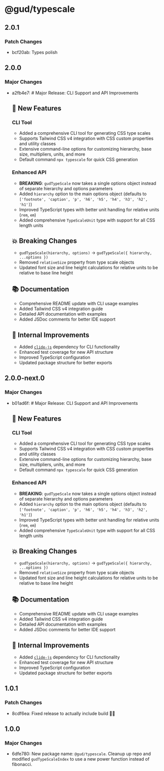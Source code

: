# @gud/typescale

## 2.0.1

### Patch Changes

- bcf20ab: Types polish

## 2.0.0

### Major Changes

- a2fb4e7: # Major Release: CLI Support and API Improvements

  ## 🚀 New Features

  ### CLI Tool

  - Added a comprehensive CLI tool for generating CSS type scales
  - Supports Tailwind CSS v4 integration with CSS custom properties and utility classes
  - Extensive command-line options for customizing hierarchy, base size, multipliers, units, and more
  - Default command `npx typescale` for quick CSS generation

  ### Enhanced API

  - **BREAKING**: `gudTypeScale` now takes a single options object instead of separate hierarchy and options parameters
  - Added `hierarchy` option to the main options object (defaults to `['footnote', 'caption', 'p', 'h6', 'h5', 'h4', 'h3', 'h2', 'h1']`)
  - Improved TypeScript types with better unit handling for relative units (`rem`, `em`)
  - Added comprehensive `TypeScaleUnit` type with support for all CSS length units

  ## 💥 Breaking Changes

  - `gudTypeScale(hierarchy, options)` → `gudTypeScale({ hierarchy, ...options })`
  - Removed `relativeSize` property from type scale objects
  - Updated font size and line height calculations for relative units to be relative to base line height

  ## 📚 Documentation

  - Comprehensive README update with CLI usage examples
  - Added Tailwind CSS v4 integration guide
  - Detailed API documentation with examples
  - Added JSDoc comments for better IDE support

  ## 🔧 Internal Improvements

  - Added [`clide-js`](https://www.npmjs.com/package/clide-js) dependency for CLI functionality
  - Enhanced test coverage for new API structure
  - Improved TypeScript configuration
  - Updated package structure for better exports

## 2.0.0-next.0

### Major Changes

- b01ad6f: # Major Release: CLI Support and API Improvements

  ## 🚀 New Features

  ### CLI Tool

  - Added a comprehensive CLI tool for generating CSS type scales
  - Supports Tailwind CSS v4 integration with CSS custom properties and utility classes
  - Extensive command-line options for customizing hierarchy, base size, multipliers, units, and more
  - Default command `npx typescale` for quick CSS generation

  ### Enhanced API

  - **BREAKING**: `gudTypeScale` now takes a single options object instead of separate hierarchy and options parameters
  - Added `hierarchy` option to the main options object (defaults to `['footnote', 'caption', 'p', 'h6', 'h5', 'h4', 'h3', 'h2', 'h1']`)
  - Improved TypeScript types with better unit handling for relative units (`rem`, `em`)
  - Added comprehensive `TypeScaleUnit` type with support for all CSS length units

  ## 💥 Breaking Changes

  - `gudTypeScale(hierarchy, options)` → `gudTypeScale({ hierarchy, ...options })`
  - Removed `relativeSize` property from type scale objects
  - Updated font size and line height calculations for relative units to be relative to base line height

  ## 📚 Documentation

  - Comprehensive README update with CLI usage examples
  - Added Tailwind CSS v4 integration guide
  - Detailed API documentation with examples
  - Added JSDoc comments for better IDE support

  ## 🔧 Internal Improvements

  - Added [`clide-js`](https://www.npmjs.com/package/clide-js) dependency for CLI functionality
  - Enhanced test coverage for new API structure
  - Improved TypeScript configuration
  - Updated package structure for better exports

## 1.0.1

### Patch Changes

- 8cdf6ea: Fixed release to actually include build 🤦‍♂️

## 1.0.0

### Major Changes

- 6dfe780: New package name: `@gud/typescale`. Cleanup up repo and modified `gudTypeScaleIndex` to use a new power function instead of fibonacci.
